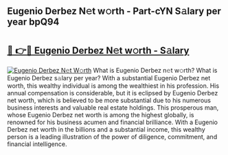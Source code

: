 ## Eugenio Derbez N𝚎t w𝚘rth - Part-cYN S𝚊lary per year bpQ94

# <h2><a href="http://gc3d3h9.nevu.top/?p=Eugenio+Derbez">🔗 👉🔴 Eugenio Derbez N𝚎t w𝚘rth - S𝚊lary</a></h2>

[![Eugenio Derbez N𝚎t W𝚘rth](https://i.imgur.com/Oavwk0R.jpeg)](http://gc3d3h9.nevu.top/?p=Eugenio+Derbez)
What is Eugenio Derbez n𝚎t w𝚘rth? What is Eugenio Derbez s𝚊lary per year?
With a substantial Eugenio Derbez net worth, this wealthy individual is among the wealthiest in his profession. His annual compensation is considerable, but it is eclipsed by Eugenio Derbez net worth, which is believed to be more substantial due to his numerous business interests and valuable real estate holdings. This prosperous man, whose Eugenio Derbez net worth is among the highest globally, is renowned for his business acumen and financial brilliance. With a Eugenio Derbez net worth in the billions and a substantial income, this wealthy person is a leading illustration of the power of diligence, commitment, and financial intelligence.

